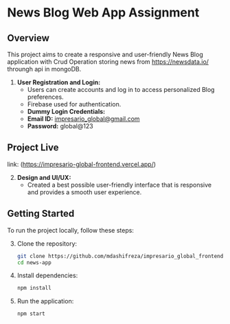 # News Blog Web App Assignment

## Overview
This project aims to create a responsive and user-friendly News Blog application with Crud Operation storing news from https://newsdata.io/ throungh api in mongoDB.

1. **User Registration and Login:**
   - Users can create accounts and log in to access personalized Blog preferences.
   - Firebase used for authentication.
   - **Dummy Login Credentials:**
   - **Email ID:** impresario_global@gmail.com
   - **Password:** global@123

## Project Live
link: (https://impresario-global-frontend.vercel.app/)


2. **Design and UI/UX:**
   - Created a best possible user-friendly interface that is responsive and provides a smooth user experience.

## Getting Started
To run the project locally, follow these steps:

3. Clone the repository:

   ```bash
   git clone https://github.com/mdashifreza/impresario_global_frontend.git
   cd news-app
4. Install dependencies:
    ```bash
    npm install

5. Run the application:
    ```bash
    npm start

